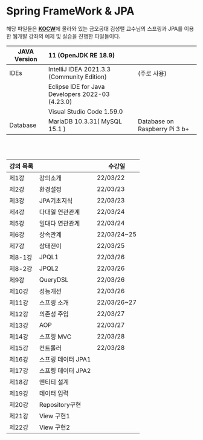 Spring FrameWork & JPA
=====
해당 파일들은 [**KOCW**](http://www.kocw.net/home/cview.do?cid=5e6aec4a9ae2dd45)에 올라와 있는 금오공대 김성렬 교수님의 스프링과 JPA를 이용한 웹개발 강좌의 예제 및 실습을 진행한 파일들이다.  


|JAVA Version| 11 (OpenJDK RE 18.9)|   |
|-|:-|:-|
|IDEs|IntelliJ IDEA 2021.3.3 (Community Edition)|(주로 사용)|
||Eclipse IDE for Java Developers 2022-03 (4.23.0)||
||Visual Studio Code 1.59.0 ||
|Database| MariaDB 10.3.31( MySQL 15.1 )|Database on Raspberry Pi 3 b+ |

</br>
</br>

|강의 목록||수강일|
|-|-|-|
|제1강|강의소개|22/03/22|
|제2강|환경설정|22/03/23|
|제3강|JPA기초지식|22/03/23|
|제4강|다대일 연관관계|22/03/24|
|제5강|일대다 연관관계|22/03/24|
|제6강|상속관계|22/03/24~25|
|제7강|상태전이|22/03/25|
|제8-1강|JPQL1|22/03/26|
|제8-2강|JPQL2|22/03/26|
|제9강|QueryDSL|22/03/26| 
|제10강|성능개선|22/03/26|
|제11강|스프링 소개|22/03/26~27|
|제12강|의존성 주입|22/03/27|
|제13강|AOP|22/03/27|
|제14강|스프링 MVC|22/03/28|
|제15강|컨트롤러|22/03/28|
|제16강|스프링 데이터 JPA1||
|제17강|스프링 데이터 JPA2||
|제18강|엔티티 설계||
|제19강|데이터 입력||
|제20강|Repository구현||
|제21강|View 구현1||
|제22강|View 구현2||

